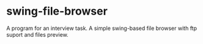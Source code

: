 swing-file-browser
==================

A program for an interview task. A simple swing-based file browser with ftp suport and files preview.
